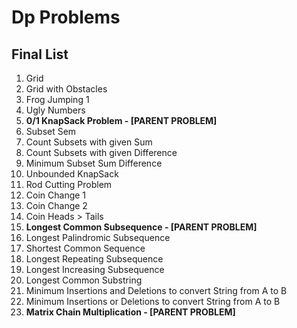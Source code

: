 <h1>Dp Problems</h1>
<h2>Final List</h2>
<ol>
<li>Grid</li>
<li>Grid with Obstacles</li>
<li>Frog Jumping 1</li>
<li>Ugly Numbers</li>
<li>
	<strong>
	0/1 KnapSack Problem - [PARENT PROBLEM]
	</strong>
</li>
<li>Subset Sem</li>
<li>Count Subsets with given Sum</li>	
<li>Count Subsets with given Difference</li>
<li>Minimum Subset Sum Difference</li>
<li>Unbounded KnapSack</li>
<li>Rod Cutting Problem</li>
<li>Coin Change 1</li>
<li>Coin Change 2</li>
<li>Coin Heads > Tails</li>
<li>
	<strong>
	Longest Common Subsequence - [PARENT PROBLEM]
	</strong>
</li>
<li>Longest Palindromic Subsequence</li>
<li>Shortest Common Sequence</li>
<li>Longest Repeating Subsequence</li>
<li>Longest Increasing Subsequence</li>
<li>Longest Common Substring</li>
<li>Minimum Insertions and Deletions to convert String from A to B</li>
<li>Minimum Insertions or Deletions to convert String from A to B</li>
<li>
	<strong>
	Matrix Chain Multiplication - [PARENT PROBLEM]
	</strong>
</li>
</ol>